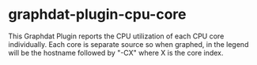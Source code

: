 graphdat-plugin-cpu-core
========================

This Graphdat Plugin reports the CPU utilization of each CPU core individually.
Each core is separate source so when graphed, in the legend will be the hostname followed by "-CX" where X is the core index.
